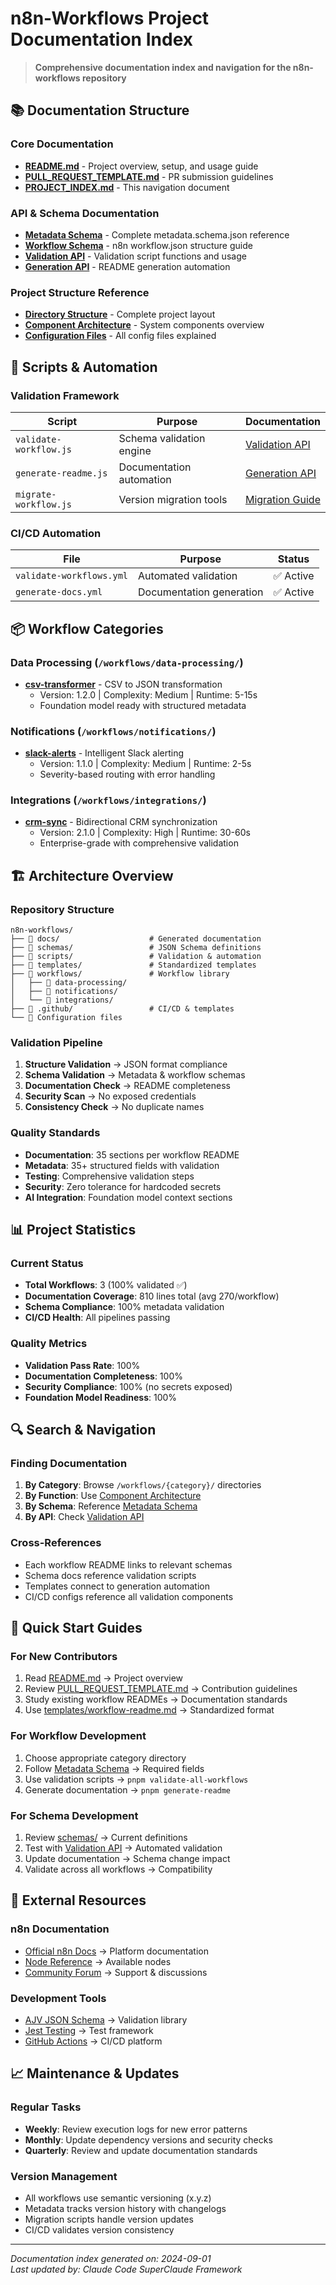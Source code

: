 # n8n-Workflows Project Documentation Index

> **Comprehensive documentation index and navigation for the n8n-workflows repository**

## 📚 Documentation Structure

### Core Documentation

- **[README.md](../README.md)** - Project overview, setup, and usage guide
- **[PULL_REQUEST_TEMPLATE.md](../.github/PULL_REQUEST_TEMPLATE.md)** - PR submission guidelines
- **[PROJECT_INDEX.md](./PROJECT_INDEX.md)** - This navigation document

### API & Schema Documentation

- **[Metadata Schema](./METADATA_SCHEMA.md)** - Complete metadata.schema.json reference
- **[Workflow Schema](./WORKFLOW_SCHEMA.md)** - n8n workflow.json structure guide
- **[Validation API](./VALIDATION_API.md)** - Validation script functions and usage
- **[Generation API](./GENERATION_API.md)** - README generation automation

### Project Structure Reference

- **[Directory Structure](./DIRECTORY_STRUCTURE.md)** - Complete project layout
- **[Component Architecture](./COMPONENT_ARCHITECTURE.md)** - System components overview
- **[Configuration Files](./CONFIGURATION_FILES.md)** - All config files explained

## 🔧 Scripts & Automation

### Validation Framework

| Script                 | Purpose                  | Documentation                           |
| ---------------------- | ------------------------ | --------------------------------------- |
| `validate-workflow.js` | Schema validation engine | [Validation API](./VALIDATION_API.md)   |
| `generate-readme.js`   | Documentation automation | [Generation API](./GENERATION_API.md)   |
| `migrate-workflow.js`  | Version migration tools  | [Migration Guide](./MIGRATION_GUIDE.md) |

### CI/CD Automation

| File                     | Purpose                  | Status    |
| ------------------------ | ------------------------ | --------- |
| `validate-workflows.yml` | Automated validation     | ✅ Active |
| `generate-docs.yml`      | Documentation generation | ✅ Active |

## 📦 Workflow Categories

### Data Processing (`/workflows/data-processing/`)

- **[csv-transformer](../workflows/data-processing/csv-transformer/README.md)** - CSV to JSON transformation
  - Version: 1.2.0 | Complexity: Medium | Runtime: 5-15s
  - Foundation model ready with structured metadata

### Notifications (`/workflows/notifications/`)

- **[slack-alerts](../workflows/notifications/slack-alerts/README.md)** - Intelligent Slack alerting
  - Version: 1.1.0 | Complexity: Medium | Runtime: 2-5s
  - Severity-based routing with error handling

### Integrations (`/workflows/integrations/`)

- **[crm-sync](../workflows/integrations/crm-sync/README.md)** - Bidirectional CRM synchronization
  - Version: 2.1.0 | Complexity: High | Runtime: 30-60s
  - Enterprise-grade with comprehensive validation

## 🏗️ Architecture Overview

### Repository Structure

```
n8n-workflows/
├── 📁 docs/                    # Generated documentation
├── 📁 schemas/                 # JSON Schema definitions
├── 📁 scripts/                 # Validation & automation
├── 📁 templates/               # Standardized templates
├── 📁 workflows/               # Workflow library
│   ├── 📁 data-processing/
│   ├── 📁 notifications/
│   └── 📁 integrations/
├── 📁 .github/                 # CI/CD & templates
└── 📄 Configuration files
```

### Validation Pipeline

1. **Structure Validation** → JSON format compliance
2. **Schema Validation** → Metadata & workflow schemas
3. **Documentation Check** → README completeness
4. **Security Scan** → No exposed credentials
5. **Consistency Check** → No duplicate names

### Quality Standards

- **Documentation**: 35 sections per workflow README
- **Metadata**: 35+ structured fields with validation
- **Testing**: Comprehensive validation steps
- **Security**: Zero tolerance for hardcoded secrets
- **AI Integration**: Foundation model context sections

## 📊 Project Statistics

### Current Status

- **Total Workflows**: 3 (100% validated ✅)
- **Documentation Coverage**: 810 lines total (avg 270/workflow)
- **Schema Compliance**: 100% metadata validation
- **CI/CD Health**: All pipelines passing

### Quality Metrics

- **Validation Pass Rate**: 100%
- **Documentation Completeness**: 100%
- **Security Compliance**: 100% (no secrets exposed)
- **Foundation Model Readiness**: 100%

## 🔍 Search & Navigation

### Finding Documentation

1. **By Category**: Browse `/workflows/{category}/` directories
2. **By Function**: Use [Component Architecture](./COMPONENT_ARCHITECTURE.md)
3. **By Schema**: Reference [Metadata Schema](./METADATA_SCHEMA.md)
4. **By API**: Check [Validation API](./VALIDATION_API.md)

### Cross-References

- Each workflow README links to relevant schemas
- Schema docs reference validation scripts
- Templates connect to generation automation
- CI/CD configs reference all validation components

## 🚀 Quick Start Guides

### For New Contributors

1. Read [README.md](../README.md) → Project overview
2. Review [PULL_REQUEST_TEMPLATE.md](../.github/PULL_REQUEST_TEMPLATE.md) → Contribution guidelines
3. Study existing workflow READMEs → Documentation standards
4. Use [templates/workflow-readme.md](../templates/workflow-readme.md) → Standardized format

### For Workflow Development

1. Choose appropriate category directory
2. Follow [Metadata Schema](./METADATA_SCHEMA.md) → Required fields
3. Use validation scripts → `pnpm validate-all-workflows`
4. Generate documentation → `pnpm generate-readme`

### For Schema Development

1. Review [schemas/](../schemas/) → Current definitions
2. Test with [Validation API](./VALIDATION_API.md) → Automated validation
3. Update documentation → Schema change impact
4. Validate across all workflows → Compatibility

## 🔗 External Resources

### n8n Documentation

- [Official n8n Docs](https://docs.n8n.io/) → Platform documentation
- [Node Reference](https://docs.n8n.io/nodes/) → Available nodes
- [Community Forum](https://community.n8n.io/) → Support & discussions

### Development Tools

- [AJV JSON Schema](https://ajv.js.org/) → Validation library
- [Jest Testing](https://jestjs.io/) → Test framework
- [GitHub Actions](https://docs.github.com/en/actions) → CI/CD platform

## 📈 Maintenance & Updates

### Regular Tasks

- **Weekly**: Review execution logs for new error patterns
- **Monthly**: Update dependency versions and security checks
- **Quarterly**: Review and update documentation standards

### Version Management

- All workflows use semantic versioning (x.y.z)
- Metadata tracks version history with changelogs
- Migration scripts handle version updates
- CI/CD validates version consistency

---

_Documentation index generated on: 2024-09-01_  
_Last updated by: Claude Code SuperClaude Framework_
